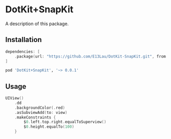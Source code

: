 # DotKit+SnapKit

A description of this package.

## Installation

```swift
dependencies: [
    .package(url: "https://github.com/E13Lau/DotKit-SnapKit.git", from: "0.0.1"),
]
```

```ruby
pod 'DotKit+SnapKit', '~> 0.0.1'
```

## Usage

```swift
UIView()
    .dd
    .backgroundColor(.red)
    .asSubviewAdd(to: view)
    .makeConstraints {
        $0.left.top.right.equalToSuperview()
        $0.height.equalTo(100)
    }
```
